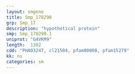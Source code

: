 ```yaml
---
layout: smgene
title: Smp_178290
grp: Smp_17
description: "hypothetical protein"
smp: Smp_178290.1
uniprot: "G4VKM9"
length:  1302
cdd: "PHA03247, cl21504, pfam00008, pfam15279"
kk: ns
categories: sm
---
```

